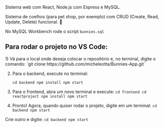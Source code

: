 Sistema web com React, Node.js com Express e MySQL. 

Sistema de coelhos (para pet shop, por exemplo) com CRUD (Create, Read, Update, Delete) funcional. 🐇

No MySQL Workbench rode o script `bunnies.sql`

<h2>Para rodar o projeto no VS Code:</h2>
1) Vá para o local onde deseja colocar o repositório e, no terminal, digite o comando:
   `git clone https://github.com/micheleotta/Bunnies-App.git`

2) Para o backend, execute no terminal:

   `cd backend
npm install
npm start`

3) Para o frontend, abra um novo terminal e execute:
   `cd frontend
cd reactproject
npm install
npm start`

4) Pronto! Agora, quando quiser rodar o projeto, digite em um terminal:
`cd backend
npm start`

Crie outro e digite:
`cd backend
npm start`
